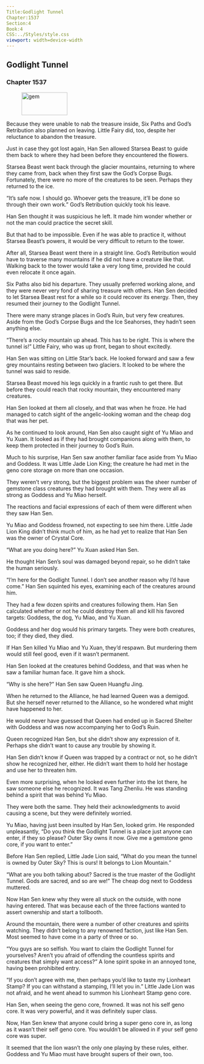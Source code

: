 ```yaml
---
Title:Godlight Tunnel 
Chapter:1537 
Section:4 
Book:4 
CSS:../Styles/style.css 
viewport: width=device-width
---
```

  
## Godlight Tunnel
### Chapter 1537
  
<figure>
	<img src="../Images/gem.gif" alt="gem" id="gem" width="120" height="60" />
</figure>
  

  
Because they were unable to nab the treasure inside, Six Paths and God’s Retribution also planned on leaving. Little Fairy did, too, despite her reluctance to abandon the treasure.

Just in case they got lost again, Han Sen allowed Starsea Beast to guide them back to where they had been before they encountered the flowers.

Starsea Beast went back through the glacier mountains, returning to where they came from, back when they first saw the God’s Corpse Bugs. Fortunately, there were no more of the creatures to be seen. Perhaps they returned to the ice.

“It’s safe now. I should go. Whoever gets the treasure, it’ll be done so through their own work.” God’s Retribution quickly took his leave.

Han Sen thought it was suspicious he left. It made him wonder whether or not the man could practice the secret skill.

But that had to be impossible. Even if he was able to practice it, without Starsea Beast’s powers, it would be very difficult to return to the tower.

After all, Starsea Beast went there in a straight line. God’s Retribution would have to traverse many mountains if he did not have a creature like that. Walking back to the tower would take a very long time, provided he could even relocate it once again.

Six Paths also bid his departure. They usually preferred working alone, and they were never very fond of sharing treasure with others. Han Sen decided to let Starsea Beast rest for a while so it could recover its energy. Then, they resumed their journey to the Godlight Tunnel.

There were many strange places in God’s Ruin, but very few creatures. Aside from the God’s Corpse Bugs and the Ice Seahorses, they hadn’t seen anything else.

“There’s a rocky mountain up ahead. This has to be right. This is where the tunnel is!” Little Fairy, who was up front, began to shout excitedly.

Han Sen was sitting on Little Star’s back. He looked forward and saw a few grey mountains resting between two glaciers. It looked to be where the tunnel was said to reside.

Starsea Beast moved his legs quickly in a frantic rush to get there. But before they could reach that rocky mountain, they encountered many creatures.

Han Sen looked at them all closely, and that was when he froze. He had managed to catch sight of the angelic-looking woman and the cheap dog that was her pet.

As he continued to look around, Han Sen also caught sight of Yu Miao and Yu Xuan. It looked as if they had brought companions along with them, to keep them protected in their journey to God’s Ruin.

Much to his surprise, Han Sen saw another familiar face aside from Yu Miao and Goddess. It was Little Jade Lion King; the creature he had met in the geno core storage on more than one occasion.

They weren’t very strong, but the biggest problem was the sheer number of gemstone class creatures they had brought with them. They were all as strong as Goddess and Yu Miao herself.

The reactions and facial expressions of each of them were different when they saw Han Sen.

Yu Miao and Goddess frowned, not expecting to see him there. Little Jade Lion King didn’t think much of him, as he had yet to realize that Han Sen was the owner of Crystal Core.

“What are you doing here?” Yu Xuan asked Han Sen.

He thought Han Sen’s soul was damaged beyond repair, so he didn’t take the human seriously.

“I’m here for the Godlight Tunnel. I don’t see another reason why I’d have come.” Han Sen squinted his eyes, examining each of the creatures around him.

They had a few dozen spirits and creatures following them. Han Sen calculated whether or not he could destroy them all and kill his favored targets: Goddess, the dog, Yu Miao, and Yu Xuan.

Goddess and her dog would his primary targets. They were both creatures, too; if they died, they died.

If Han Sen killed Yu Miao and Yu Xuan, they’d respawn. But murdering them would still feel good, even if it wasn’t permanent.

Han Sen looked at the creatures behind Goddess, and that was when he saw a familiar human face. It gave him a shock.

“Why is she here?” Han Sen saw Queen Huangfu Jing.

When he returned to the Alliance, he had learned Queen was a demigod. But she herself never returned to the Alliance, so he wondered what might have happened to her.

He would never have guessed that Queen had ended up in Sacred Shelter with Goddess and was now accompanying her to God’s Ruin.

Queen recognized Han Sen, but she didn’t show any expression of it. Perhaps she didn’t want to cause any trouble by showing it.

Han Sen didn’t know if Queen was trapped by a contract or not, so he didn’t show he recognized her, either. He didn’t want them to hold her hostage and use her to threaten him.

Even more surprising, when he looked even further into the lot there, he saw someone else he recognized. It was Tang Zhenliu. He was standing behind a spirit that was behind Yu Miao.

They were both the same. They held their acknowledgments to avoid causing a scene, but they were definitely worried.

Yu Miao, having just been insulted by Han Sen, looked grim. He responded unpleasantly, “Do you think the Godlight Tunnel is a place just anyone can enter, if they so please? Outer Sky owns it now. Give me a gemstone geno core, if you want to enter.”

Before Han Sen replied, Little Jade Lion said, “What do you mean the tunnel is owned by Outer Sky? This is ours! It belongs to Lion Mountain.”

“What are you both talking about? Sacred is the true master of the Godlight Tunnel. Gods are sacred, and so are we!” The cheap dog next to Goddess muttered.

Now Han Sen knew why they were all stuck on the outside, with none having entered. That was because each of the three factions wanted to assert ownership and start a tollbooth.

Around the mountain, there were a number of other creatures and spirits watching. They didn’t belong to any renowned faction, just like Han Sen. Most seemed to have come in a party of three or so.

“You guys are so selfish. You want to claim the Godlight Tunnel for yourselves? Aren’t you afraid of offending the countless spirits and creatures that simply want access?” A lone spirit spoke in an annoyed tone, having been prohibited entry.

“If you don’t agree with me, then perhaps you’d like to taste my Lionheart Stamp? If you can withstand a stamping, I’ll let you in.” Little Jade Lion was not afraid, and he went ahead to summon his Lionheart Stamp geno core.

Han Sen, when seeing the geno core, frowned. It was not his self geno core. It was very powerful, and it was definitely super class.

Now, Han Sen knew that anyone could bring a super geno core in, as long as it wasn’t their self geno core. You wouldn’t be allowed in if your self geno core was super.

It seemed that the lion wasn’t the only one playing by these rules, either. Goddess and Yu Miao must have brought supers of their own, too.